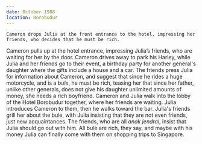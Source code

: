 ```yaml
---
date: October 1988
location: Borobudur
---
```


```synopsis
Cameron drops Julia at the front entrance to the hotel, impressing her friends, who decides that he must be rich.
```



Cameron pulls up at the hotel entrance, impressing Julia’s friends, who
are waiting for her by the door. Cameron drives away to park his Harley,
while Julia and her friends go to their event, a birthday party for
another general's daughter where the gifts include a house and a car.
The friends press Julia for information about Cameron, and suggest that
since he rides a huge motorcycle, and is a *bule*, he must be rich, teasing her that since her father, unlike other generals, does not give his daughter unlimited amounts of money, she needs a rich boyfriend.  Cameron and Julia walk into the lobby of the Hotel Borobudur together,
where her friends are waiting. Julia introduces Cameron to them, then he walks toward
the bar. Julia's friends grill her about the bule, with Julia insisting
that they are not even friends, just new acquaintances. The friends, who
are all *anak jendral*, insist that Julia should go out with him. All bule
are rich, they say, and maybe with his money Julia can finally come with
them on shopping trips to Singapore.